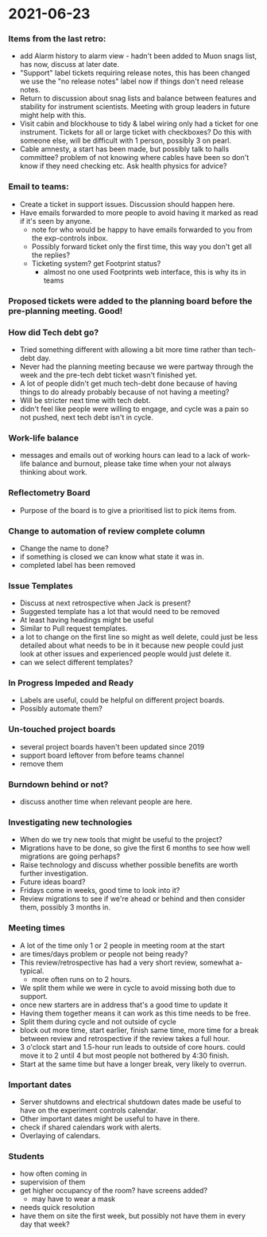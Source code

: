 # 2021-06-23

### Items from the last retro:
* add Alarm history to alarm view - hadn't been added to Muon snags list, has now, discuss at later date.
* "Support" label tickets requiring release notes, this has been changed we use the "no release notes" label now if things don't need release notes.
* Return to discussion about snag lists and balance between features and stability for instrument scientists. Meeting with group leaders in future might help with this.
* Visit cabin and blockhouse to tidy & label wiring only had a ticket for one instrument. Tickets for all or large ticket with checkboxes? Do this with someone else, will be difficult with 1 person, possibly 3 on pearl.
* Cable amnesty, a start has been made, but possibly talk to halls committee? problem of not knowing where cables have been so don't know if they need checking etc. Ask health physics for advice?
	
### Email to teams:
* Create a ticket in support issues. Discussion should happen here.
* Have emails forwarded to more people to avoid having it marked as read if it's seen by anyone.
	* note for who would be happy to have emails forwarded to you from the exp-controls inbox.
	* Possibly forward ticket only the first time, this way you don't get all the replies?
	* Ticketing system? get Footprint status?
		* almost no one used Footprints web interface, this is why its in teams
		
### Proposed tickets were added to the planning board before the pre-planning meeting. Good!
	
### How did Tech debt go?
* Tried something different with allowing a bit more time rather than tech-debt day.
* Never had the planning meeting because we were partway through the week and the pre-tech debt ticket wasn't finished yet. 
* A lot of people didn't get much tech-debt done because of having things to do already probably because of not having a meeting?
* Will be stricter next time with tech debt.
* didn't feel like people were willing to engage, and cycle was a pain so not pushed, next tech debt isn't in cycle.
		
### Work-life balance
* messages and emails out of working hours can lead to a lack of work-life balance and burnout, please take time when your not always thinking about work.
		
### Reflectometry Board
* Purpose of the board is to give a prioritised list to pick items from.
		
### Change to automation of review complete column
* Change the name to done?
* if something is closed we can know what state it was in.
* completed label has been removed

### Issue Templates
* Discuss at next retrospective when Jack is present?
* Suggested template has a lot that would need to be removed
* At least having headings might be useful
* Similar to Pull request templates.
* a lot to change on the first line so might as well delete, could just be less detailed about what needs to be in it because new people could just look at other issues and experienced people would just delete it.
* can we select different templates?
	
### In Progress Impeded and Ready
* Labels are useful, could be helpful on different project boards.
* Possibly automate them?
	
### Un-touched project boards
* several project boards haven't been updated since 2019
* support board leftover from before teams channel
* remove them
		
### Burndown behind or not?
* discuss another time when relevant people are here.
		
### Investigating new technologies
* When do we try new tools that might be useful to the project?
* Migrations have to be done, so give the first 6 months to see how well migrations are going perhaps?
* Raise technology and discuss whether possible benefits are worth further investigation.
* Future ideas board?
* Fridays come in weeks, good time to look into it?
* Review migrations to see if we're ahead or behind and then consider them, possibly 3 months in.
	
### Meeting times
* A lot of the time only 1 or 2 people in meeting room at the start 
* are times/days problem or people not being ready?
* This review/retrospective has had a very short review, somewhat a-typical.
	* more often runs on to 2 hours.
* We split them while we were in cycle to avoid missing both due to support.
* once new starters are in address that's a good time to update it
* Having them together means it can work as this time needs to be free.
* Split them during cycle and not outside of cycle
* block out more time, start earlier, finish same time, more time for a break between review and retrospective if the review takes a full hour.
* 3 o'clock start and 1.5-hour run leads to outside of core hours. could move it to 2 until 4 but most people not bothered by 4:30 finish.
* Start at the same time but have a longer break, very likely to overrun.
		
### Important dates
* Server shutdowns and electrical shutdown dates made be useful to have on the experiment controls calendar.
* Other important dates might be useful to have in there.
* check if shared calendars work with alerts.
* Overlaying of calendars. 
		
### Students
* how often coming in
* supervision of them
* get higher occupancy of the room? have screens added?
	* may have to wear a mask
* needs quick resolution
* have them on site the first week, but possibly not have them in every day that week?
		